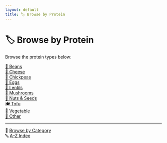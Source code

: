 ```yaml
---
layout: default
title: 🏷️ Browse by Protein
---
```


# 🏷️ Browse by Protein

Browse the protein types below:

[🫘 Beans](./indexes/category_beans.md)  
[🧀 Cheese](./indexes/category_cheese.md)  
[🌾 Chickpeas](./indexes/category_chickpeas.md)  
[🥚 Eggs](./indexes/category_eggs.md)  
[🥣 Lentils](./indexes/category_lentils.md)  
[🍄 Mushrooms](./indexes/category_mushrooms.md)  
[🌰 Nuts & Seeds](./indexes/category_nuts_seeds.md)  
[🍽️ Tofu](./indexes/category_tofu.md)  
[🍆 Vegetable](./indexes/category_vegetable.md)  
[🍴 Other](./indexes/category_other.md)  


---

📁 [Browse by Category](../indexes/categories.md)  
🔤 [A–Z Index](../indexes/alphabet.md)